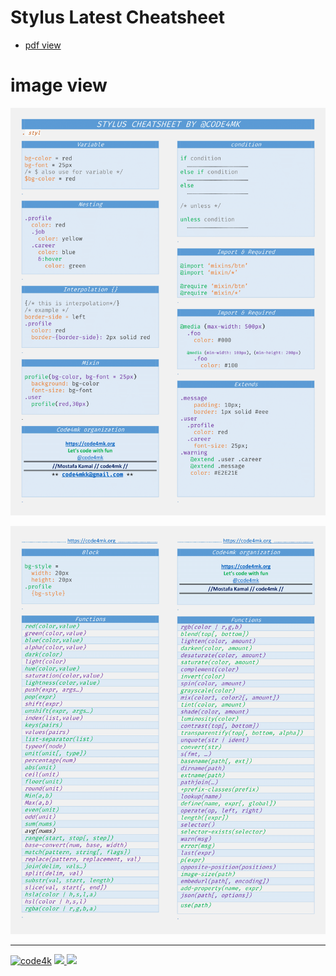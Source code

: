 # Stylus Latest Cheatsheet

* [pdf view](/pdf/stylus-cheatsheet-latest.pdf)

# image view

<p align="center" ><img src="images/stylus-cheatsheet-latest-1.png"></p>
<p align="center" ><img src="https://github.com/code4mk/stylus-cheatsheet/blob/master/images/stylus-cheatsheet-latest-2.png"></p>


---
[![code4k](https://img.shields.io/badge/Powered-By-blue.svg)]() <a href="https://code4mk.org" ><img src="https://img.shields.io/badge/code4mk-.org-red.svg" > <a href="https://twitter.com/code4mk" ><img src="https://img.shields.io/badge/%40-code4mk-brightgreen.svg" >

